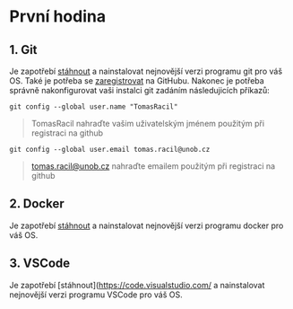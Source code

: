 # První hodina

## 1. Git
Je zapotřebí [stáhnout](https://git-scm.com/downloads) a nainstalovat nejnovější verzi programu git pro váš OS. Také je potřeba se [zaregistrovat](https://github.com/join?ref_cta=Sign+up&ref_loc=header+logged+out&ref_page=%2F&source=header-home) na GitHubu. Nakonec je potřeba správně nakonfigurovat vaši instalci git zadáním následujicích příkazů:

```shell
git config --global user.name "TomasRacil"
```

>TomasRacil nahraďte vašim uživatelským jménem použitým při registraci na github

```shell
git config --global user.email tomas.racil@unob.cz
```

>tomas.racil@unob.cz nahraďte emailem použitým při registraci na github

## 2. Docker

Je zapotřebí [stáhnout](https://www.docker.com/get-started) a nainstalovat nejnovější verzi programu docker pro váš OS.

## 3. VSCode

Je zapotřebí [stáhnout](https://code.visualstudio.com/ a nainstalovat nejnovější verzi programu VSCode pro váš OS.